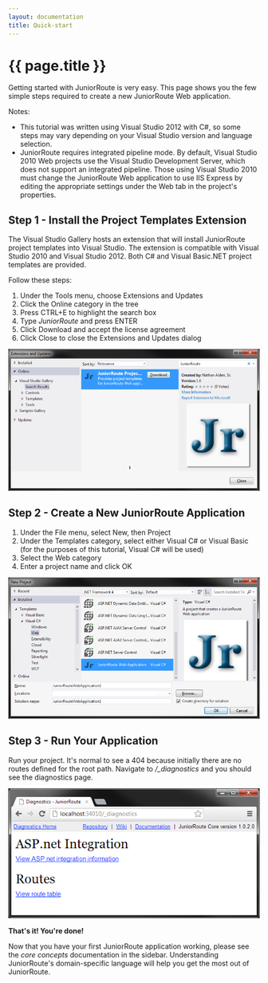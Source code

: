 ```yaml
---
layout: documentation
title: Quick-start
---
```

{{ page.title }}
=
Getting started with JuniorRoute is very easy. This page shows you the few simple steps required to create a new JuniorRoute Web application.

Notes:
* This tutorial was written using Visual Studio 2012 with C#, so some steps may vary depending on your Visual Studio version and language selection.
* JuniorRoute requires integrated pipeline mode. By default, Visual Studio 2010 Web projects use the Visual Studio Development Server, which does not support an integrated pipeline. Those using Visual Studio 2010 must change the JuniorRoute Web application to use IIS Express by editing the appropriate settings under the Web tab in the project's properties.

Step 1 - Install the Project Templates Extension
-
The Visual Studio Gallery hosts an extension that will install JuniorRoute project templates into Visual Studio. The extension is compatible with Visual Studio 2010 and Visual Studio 2012. Both C# and Visual Basic.NET project templates are provided.

Follow these steps:
1. Under the Tools menu, choose Extensions and Updates
2. Click the Online category in the tree
3. Press CTRL+E to highlight the search box
4. Type *JuniorRoute* and press ENTER
5. Click Download and accept the license agreement
6. Click Close to close the Extensions and Updates dialog

![Install extension](images/install-extension.png "Install extension")

Step 2 - Create a New JuniorRoute Application
-
1. Under the File menu, select New, then Project
2. Under the Templates category, select either Visual C# or Visual Basic (for the purposes of this tutorial, Visual C# will be used)
3. Select the Web category
4. Enter a project name and click OK

![New project](images/new-project.png "New project")

Step 3 - Run Your Application
-
Run your project. It's normal to see a 404 because initially there are no routes defined for the root path. Navigate to */_diagnostics* and you should see the diagnostics page.

![Diagnostics](images/diagnostics.png "Diagnostics")

**That's it! You're done!**

Now that you have your first JuniorRoute application working, please see the *core concepts* documentation in the sidebar. Understanding JuniorRoute's domain-specific language will help you get the most out of JuniorRoute.
